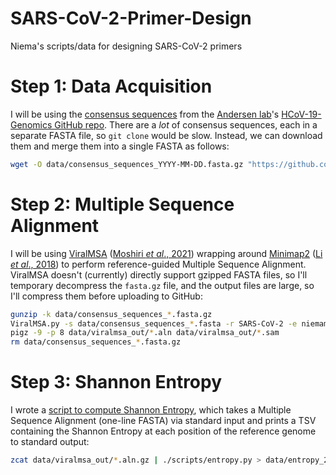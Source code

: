 # SARS-CoV-2-Primer-Design
Niema's scripts/data for designing SARS-CoV-2 primers

# Step 1: Data Acquisition
I will be using the [consensus sequences](https://github.com/andersen-lab/HCoV-19-Genomics/tree/master/consensus_sequences) from the [Andersen lab](https://andersen-lab.com/)'s [HCoV-19-Genomics GitHub repo](https://github.com/andersen-lab/HCoV-19-Genomics). There are a *lot* of consensus sequences, each in a separate FASTA file, so `git clone` would be slow. Instead, we can download them and merge them into a single FASTA as follows:

```bash
wget -O data/consensus_sequences_YYYY-MM-DD.fasta.gz "https://github.com/andersen-lab/HCoV-19-Genomics/releases/latest/download/consensus_sequences.fasta.gz"
```

# Step 2: Multiple Sequence Alignment
I will be using [ViralMSA](https://github.com/niemasd/ViralMSA) ([Moshiri *et al*., 2021](https://doi.org/10.1093/bioinformatics/btaa743)) wrapping around [Minimap2](https://github.com/lh3/minimap2) ([Li *et al*., 2018](https://doi.org/10.1093/bioinformatics/bty191)) to perform reference-guided Multiple Sequence Alignment. ViralMSA doesn't (currently) directly support gzipped FASTA files, so I'll temporary decompress the `fasta.gz` file, and the output files are large, so I'll compress them before uploading to GitHub:

```bash
gunzip -k data/consensus_sequences_*.fasta.gz
ViralMSA.py -s data/consensus_sequences_*.fasta -r SARS-CoV-2 -e niemamoshiri@gmail.com -o data/viralmsa_out --omit_ref
pigz -9 -p 8 data/viralmsa_out/*.aln data/viralmsa_out/*.sam
rm data/consensus_sequences_*.fasta.gz
```

# Step 3: Shannon Entropy
I wrote a [script to compute Shannon Entropy](scripts/entropy.py), which takes a Multiple Sequence Alignment (one-line FASTA) via standard input and prints a TSV containing the Shannon Entropy at each position of the reference genome to standard output:

```bash
zcat data/viralmsa_out/*.aln.gz | ./scripts/entropy.py > data/entropy_2022-07-22.tsv
```
